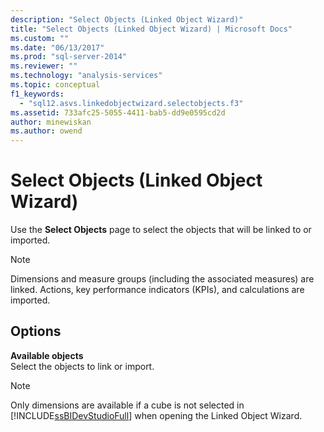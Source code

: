 ```yaml
---
description: "Select Objects (Linked Object Wizard)"
title: "Select Objects (Linked Object Wizard) | Microsoft Docs"
ms.custom: ""
ms.date: "06/13/2017"
ms.prod: "sql-server-2014"
ms.reviewer: ""
ms.technology: "analysis-services"
ms.topic: conceptual
f1_keywords: 
  - "sql12.asvs.linkedobjectwizard.selectobjects.f3"
ms.assetid: 733afc25-5055-4411-bab5-dd9e0595cd2d
author: minewiskan
ms.author: owend
---
```

# Select Objects (Linked Object Wizard)
  Use the **Select Objects** page to select the objects that will be linked to or imported.  
  
> [!NOTE]  
>  Dimensions and measure groups (including the associated measures) are linked. Actions, key performance indicators (KPIs), and calculations are imported.  
  
## Options  
 **Available objects**  
 Select the objects to link or import.  
  
> [!NOTE]  
>  Only dimensions are available if a cube is not selected in [!INCLUDE[ssBIDevStudioFull](../includes/ssbidevstudiofull-md.md)] when opening the Linked Object Wizard.  
  
  
